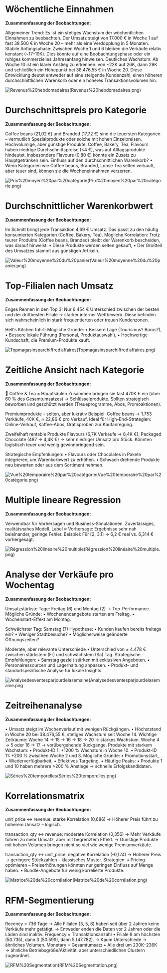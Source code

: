 # Wöchentliche Einnahmen

**Zusammenfassung der Beobachtungen:**

Allgemeiner Trend: Es ist ein stetiges Wachstum der wöchentlichen Einnahmen zu beobachten. Der Umsatz steigt von 17.000 € in Woche 1 auf fast 38.500 € in Woche 20 – mehr als eine Verdopplung in 5 Monaten.
Stabile Anfangsphase: Zwischen Woche 1 und 6 bleiben die Verkäufe relativ konstant (~17–19K). Dies könnte auf eine Beobachtungsphase oder ein ruhiges kommerzielles Jahresanfang hinweisen.
Deutliches Wachstum:
Ab Woche 10 ist ein klarer Anstieg zu erkennen: von ~22K auf 26K, dann 29K und schließlich ein Höhepunkt bei 38.476,55 € in Woche 20.
Diese Entwicklung deutet entweder auf eine steigende Kundenzahl, einen höheren durchschnittlichen Warenkorb oder ein höheres Transaktionsvolumen hin.

 ![Revenus%20hebdomadaires(Revenus%20hebdomadaires.png)](Revenus%20hebdomadaires.png)


# Durchschnittspreis pro Kategorie

**Zusammenfassung der Beobachtungen:**

Coffee beans (21,02 €) und Branded (17,72 €) sind die teuersten Kategorien – vermutlich Spezialprodukte oder solche mit hohen Einzelpreisen.
Hochvolumige, aber günstige Produkte:
Coffee, Bakery, Tea, Flavours haben niedrige Durchschnittspreise (<4 €), was auf Alltagsprodukte hindeutet.
Insbesondere Flavours (0,80 €) könnte ein Zusatz zu Hauptgetränken sein.
Einfluss auf den durchschnittlichen Warenkorb?
• Wenn Kategorien wie Coffee beans, Branded, Loose Tea selten verkauft, aber teuer sind, können sie die Wocheneinnahmen verzerren.

![Prix%20moyen%20par%20catégorie(Prix%20moyen%20par%20catégorie.png)](Prix%20moyen%20par%20catégorie.png)


# Durchschnittlicher Warenkorbwert

**Zusammenfassung der Beobachtungen:**

Im Schnitt bringt jede Transaktion 4,69 € Umsatz.
Das passt zu den häufig konsumierten Kategorien (Coffee, Bakery, Tea).
Mögliche Korrelation:
Trotz teurer Produkte (Coffee beans, Branded) bleibt der Warenkorb bescheiden, was darauf hinweist:
• Diese Produkte werden selten gekauft,
• Der Großteil des Umsatzes stammt aus günstigen Artikeln.

![Valeur%20moyenne%20du%20panier(Valeur%20moyenne%20du%20panier.png)](Valeur%20moyenne%20du%20panier.png)


# Top-Filialen nach Umsatz

**Zusammenfassung der Beobachtungen:**

Enges Rennen in den Top 3:
Nur 6.454 € Unterschied zwischen der besten und der drittbesten Filiale → starker interner Wettbewerb.
Diese befinden sich wahrscheinlich in stark frequentierten oder treuen Kundenzonen.

Hell's Kitchen führt:
Mögliche Gründe:
• Bessere Lage (Tourismus? Büros?),
• Bessere lokale Führung (Personal, Produktauswahl),
• Hochwertige Kundschaft, die Premium-Produkte kauft.

![Topmagasinsparchiffred’affaires(Topmagasinsparchiffred’affaires.png)](Topmagasinsparchiffred’affaires.png)


# Zeitliche Ansicht nach Kategorie

**Zusammenfassung der Beobachtungen:**

🥇 Coffee & Tea = Hauptsäulen
Zusammen bringen sie fast 470K € ein (über 60 % des Gesamtumsatzes) → Schlüsselprodukte.
Sollten strategisch beworben und geschützt werden (Treueprogramme, Abos, Promoaktionen).

Premiumprodukte – selten, aber lukrativ
Beispiel: Coffee beans → 1.753 Verkäufe, 40K €, ≈ 22,86 € pro Verkauf.
Ideal für High-End-Strategien:
Online-Verkauf, Kaffee-Abos, Gratisproben zur Kaufanregung.

Zweifelhaft rentable Produkte
Flavours (6,7K Verkäufe → 8,4K €), Packaged Chocolate (487 → 4,4K €) → sehr niedriger Umsatz pro Stück.
Könnten logistisch teuer und wenig gewinnbringend sein.

Strategische Empfehlungen:
• Flavours oder Chocolates in Pakete integrieren, um Warenkorbwert zu erhöhen.
• Schwach drehende Produkte neu bewerten oder aus dem Sortiment nehmen.

![Vue%20temporaire%20par%20catégorie(Vue%20temporaire%20par%20catégorie.png)](Vue%20temporaire%20par%20catégorie.png)


# Multiple lineare Regression

**Zusammenfassung der Beobachtungen:**

Verwendbar für Vorhersagen und Business-Simulationen.
Zuverlässiges, realitätsnahes Modell.
Label ≈ Vorhersage: Ergebnisse sehr nah beieinander, geringe Fehler.
Beispiel: Für [2, 3.1] → 6,2 € real vs. 6,314 € vorhergesagt.

![Régression%20linéaire%20multiple(Régression%20linéaire%20multiple.png)](Régression%20linéaire%20multiple.png)


# Analyse der Verkäufe pro Wochentag

**Zusammenfassung der Beobachtungen:**

Umsatzstärkste Tage:
Freitag (6) und Montag (2) → Top-Performance. Mögliche Gründe:
• Wochenendangebote starten am Freitag,
• Wochenstart-Effekt am Montag.

Schwächster Tag: Samstag (7)
Hypothese:
• Kunden kaufen bereits freitags ein?
• Weniger Stadtbesuche?
• Möglicherweise geänderte Öffnungszeiten?

Moderate, aber relevante Unterschiede
• Unterschied von ≈ 4.478 € zwischen stärkstem (Fr) und schwächstem (Sa) Tag.
Strategische Empfehlungen:
• Samstag gezielt stärken mit exklusiven Angeboten.
• Personalressourcen und Lagerhaltung anpassen.
• Produkt- und standortspezifische Analyse für lokale Insights.

![Analysedesventesparjourdelasemaine(Analysedesventesparjourdelasemaine.png](Analysedesventesparjourdelasemaine.png)


# Zeitreihenanalyse

**Zusammenfassung der Beobachtungen:**

• Umsatz steigt im Wochenverlauf mit wenigen Rückgängen.
• Höchststand in Woche 20 bei 38.476,55 €, stetiges Wachstum seit Woche 14.
Wichtige Zeiträume:
Woche 14 → 15 → 16 → 18 → 20 → starkes Wachstum.
Woche 4 → 5 oder 16 → 17 → vorübergehende Rückgänge.
Produkte mit starkem Wachstum:
• Produkt-ID 1: +1200 % Wachstum in Woche 10.
• Produkt-ID 11: +200 % zwischen Woche 2 und 3.
Mögliche Gründe:
• Promotionsstart,
• Wiederverfügbarkeit,
• Effektives Targeting.
• Häufige Peaks:
• Produkte 1 und 10 haben mehrere >200 % Anstiege → schnelle Erfolgskandidaten.

![Séries%20temporelles(Séries%20temporelles.png)](Séries%20temporelles.png)


# Korrelationsmatrix

**Zusammenfassung der Beobachtungen:**

unit_price ↔ revenue: starke Korrelation (0,686)
→ Höherer Preis führt zu höherem Umsatz – logisch.

transaction_qty ↔ revenue: moderate Korrelation (0,356)
→ Mehr Verkäufe führen zu mehr Umsatz, aber mit begrenztem Effekt.
→ Günstige Produkte mit hohem Volumen bringen nicht so viel wie wenige Premiumverkäufe.

transaction_qty ↔ unit_price: negative Korrelation (-0,124)
→ Höherer Preis → geringere Stückzahlen – klassisches Muster.
Strategien:
• Pricing optimieren – Preiserhöhungen könnten nur geringen Einfluss auf Menge haben.
• Bundle-Angebote für wenig korrelierte Produkte.

 ![Matrice%20de%20corrélation(Matrice%20de%20corrélation.png)](Matrice%20de%20corrélation.png)


# RFM-Segmentierung

**Zusammenfassung der Beobachtungen:**

Recency = 736 Tage
→ Alle Filialen (3, 5, 8) haben seit über 2 Jahren keine Verkäufe mehr getätigt.
→ Entweder enden die Daten vor 2 Jahren oder die Läden sind inaktiv.
Frequency = Transaktionsanzahl
• Filiale 8 am höchsten (50.735), dann 3 (50.599), dann 5 (47.782).
→ Kaum Unterschiede → ähnliches Volumen.
Monetary = Gesamtumsatz
• Alle drei um 230K–236K → ähnliche Betriebsgröße/Aktivität, aber unterschiedlichen Clustern zugeordnet.

 ![RFM%20Segmentation(RFM%20Segmentation.png)](RFM%20Segmentation.png)






